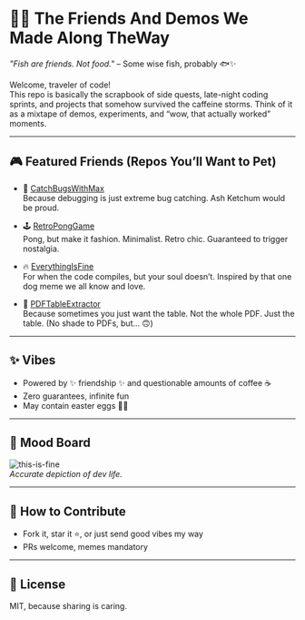 # 🌊🐠 The Friends And Demos We Made Along TheWay
*"Fish are friends. Not food."* – Some wise fish, probably 🐟✨

Welcome, traveler of code!  
This repo is basically the scrapbook of side quests, late-night coding sprints, and projects that somehow survived the caffeine storms. Think of it as a mixtape of demos, experiments, and “wow, that actually worked” moments.

---

## 🎮 Featured Friends (Repos You’ll Want to Pet)
- 🐛 [CatchBugsWithMax](https://github.com/Manaiakalani/CatchBugsWithMax)  
   Because debugging is just extreme bug catching. Ash Ketchum would be proud.  

- 🕹️ [RetroPongGame](https://github.com/Manaiakalani/RetroPongGame)  
   Pong, but make it fashion. Minimalist. Retro chic. Guaranteed to trigger nostalgia.  

- 🔥 [EverythingIsFine](https://github.com/Manaiakalani/EverythingIsFine)  
   For when the code compiles, but your soul doesn’t. Inspired by that one dog meme we all know and love.  

- 📑 [PDFTableExtractor](https://github.com/Manaiakalani/PDFTableExtractor)  
   Because sometimes you just want the table. Not the whole PDF. Just the table. (No shade to PDFs, but… 🙃)  

---

## ✨ Vibes
- Powered by ✨ friendship ✨ and questionable amounts of coffee ☕  
- Zero guarantees, infinite fun  
- May contain easter eggs 🥚🐇  

---

## 📸 Mood Board
![this-is-fine](https://i.giphy.com/Jrl4FlTaymFFbNiwU5.webp)  
*Accurate depiction of dev life.*

---

## 🚀 How to Contribute
- Fork it, star it ⭐, or just send good vibes my way  
- PRs welcome, memes mandatory  

---

## 📜 License
MIT, because sharing is caring.
